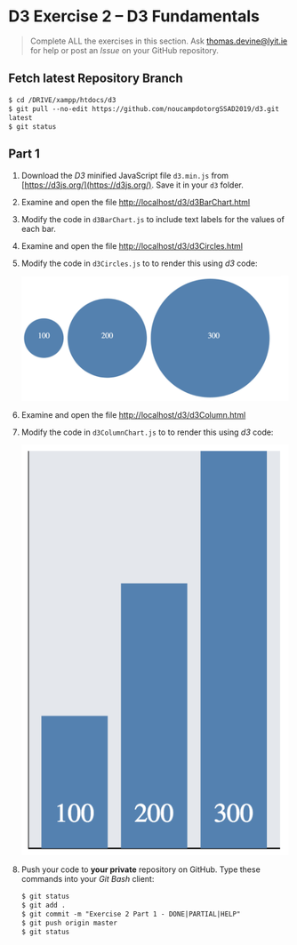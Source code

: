 # D3 Exercise 2 – D3 Fundamentals
		
> Complete ALL the exercises in this section. Ask thomas.devine@lyit.ie for help or post an *Issue* on your GitHub repository.

## Fetch latest Repository Branch

```
$ cd /DRIVE/xampp/htdocs/d3
$ git pull --no-edit https://github.com/noucampdotorgSSAD2019/d3.git latest
$ git status

```


## Part 1

1.	Download the *D3* minified JavaScript file ``d3.min.js`` from [https://d3js.org/](https://d3js.org/).  Save it in your ``d3`` folder.

1.	Examine and open the file [http://localhost/d3/d3BarChart.html](http://localhost/d3/d3BarChart.html)

1.	Modify the code in ``d3BarChart.js`` to include text labels for the values of each bar.

1.	Examine and open the file [http://localhost/d3/d3Circles.html](http://localhost/d3/d3Circles.html)

1.	Modify the code in ``d3Circles.js`` to to render this using *d3* code:

	![img](../images/d3Circles.png)

1.	Examine and open the file [http://localhost/d3/d3Column.html](http://localhost/d3/d3Column.html)

1.	Modify the code in ``d3ColumnChart.js`` to to render this using *d3* code:

	![img](../images/d3Column.png)

1.	Push your code to **your private** repository on GitHub.  Type these commands into your *Git Bash* client:

	```
	$ git status
	$ git add .
	$ git commit -m "Exercise 2 Part 1 - DONE|PARTIAL|HELP"
	$ git push origin master
	$ git status

	```

<!--
	1.	Examine and open the file [http://localhost/d3/d3BarChartV2.html](http://localhost/d3/d3BarChartV2.html)

	1.	Modify the code in ``d3BarChartV2.js`` to include text labels for the values of each bar.

		![img](../images/barChart2.png)

		Hint: After the code that adds the ``rect`` elements use this code to get you started:

		```javascript

		elements.enter().append("text")
			...
			...

		```

	1.	Add some extra values to the ``dataset`` array.  Modify the code as appropriate to see these extra values rendered as new bars.

	1.	Push your code to **your private** repository on GitHub.  Type these commands into your *Git Bash* client:

		```
		$ git status
		$ git add .
		$ git commit -m "Exercise 2 Part 1 - DONE|PARTIAL|HELP"
		$ git push origin master
		$ git status

		```


	## Part 2

	1.	Open the files - ``d3ColumnChart.html`` and ``d3ColumnChart.js`` and add the code that renders this new *column chart*:

		![img](../images/columnChart2.png)

		using the dataset given:

		```javascript
		var data = [100,200,300,400,300,200,100];

		```

	1.	Modify your solution so that no *magic numbers* are embedded in your code.  For example, use these constants for controlling spacing between bars and the width of bars.

		```javascript
		const spacing = 10;
		const barwidth = 50;	

		```

	1.	Modify your code to use this dataset:

		```javascript
		var data = [100,200,300,800,300,200,100];

		```	

		The middle value is now 800.  Does your chart height automatically increase to accomodate this new value?  Modify your code so the height of the ``<svg>`` is dynamically set using the largest value in the ``dataset`` array.

	1.	Modify your code to use this dataset:

		```javascript
		var data = [100,200,300,400,300,200,100,400,300,200,100];

		```	

		Modify your code to accomodate these extra bar values dynamically too.

	1.	Push your code to **your private** repository on GitHub.  Type these commands into your *Git Bash* client:

		```
		$ git status
		$ git add .
		$ git commit -m "Exercise 2 Part 2 - DONE|PARTIAL|HELP"
		$ git push origin master
		$ git status

		```

	## Part 3

	1.	Open the files - ``d3ColumnChartV3.html`` and ``d3ColumnChartV3.js`` and modify the code so the bars appear with the data labels as shown here:

		![img](../images/barChart4.png)

		Notice how the dataset is now a JSON array.  

	1.	Push your code to **your private** repository on GitHub.  Type these commands into your *Git Bash* client:

		```
		$ git status
		$ git add .
		$ git commit -m "Exercise 2 Part 3 - DONE|PARTIAL|HELP"
		$ git push origin master
		$ git status

		```

	## Part 4

	1.	Modify the files ``d3ScatterChart.html`` and ``d3ScatterChart.js`` to render this scatter plot chart:

		![img](../images/scatterChart.png)

	1.	Update the ``data`` array to this:

		```javascript
		var data = [{"x":100,"y":100},{"x":200, "y":200},{"x":300,"y":300},{"x":400, "y":200}];

		```

		Refresh the chart in the browser.  It should show this chart:

		![img](../images/scatterChart3.png)

		Attempt to update your code to allow for this automatic update.

	1.	Finally, use the d3 *line generator* to draw the lines between the points as shown here:

		![img](../images/scatterChart4.png)

	1.	Push your code to **your private** repository on GitHub.  Type these commands into your *Git Bash* client:

		```
		$ git status
		$ git add .
		$ git commit -m "Exercise 2 Part 4 - DONE|PARTIAL|HELP"
		$ git push origin master
		$ git status

		```

-->